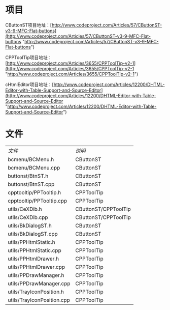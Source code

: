 项目
====================
CButtonST项目地址：[http://www.codeproject.com/Articles/57/CButtonST-v3-9-MFC-Flat-buttons](http://www.codeproject.com/Articles/57/CButtonST-v3-9-MFC-Flat-buttons "http://www.codeproject.com/Articles/57/CButtonST-v3-9-MFC-Flat-buttons")

CPPToolTip项目地址：[http://www.codeproject.com/Articles/3655/CPPToolTip-v2-1](http://www.codeproject.com/Articles/3655/CPPToolTip-v2-1 "http://www.codeproject.com/Articles/3655/CPPToolTip-v2-1")

cHtmlEditor项目地址：[http://www.codeproject.com/Articles/12200/DHTML-Editor-with-Table-Support-and-Source-Editor](http://www.codeproject.com/Articles/12200/DHTML-Editor-with-Table-Support-and-Source-Editor "http://www.codeproject.com/Articles/12200/DHTML-Editor-with-Table-Support-and-Source-Editor")

文件
===============

<table>
<tbody>
<tr><td><em>文件</em></td><td><em>说明</em></td></tr>
<tr><td>bcmenu/BCMenu.h</td><td>CButtonST</td></tr>
<tr><td>bcmenu/BCMenu.cpp</td><td>CButtonST</td></tr>
<tr><td>buttonst/BtnST.h</td><td>CButtonST</td></tr>
<tr><td>buttonst/BtnST.cpp</td><td>CButtonST</td></tr>
<tr><td>cpptooltip/PPTooltip.h</td><td>CPPToolTip</td></tr>
<tr><td>cpptooltip/PPTooltip.cpp</td><td>CPPToolTip</td></tr>

<tr><td>utils/CeXDib.h</td><td>CButtonST/CPPToolTip</td></tr>
<tr><td>utils/CeXDib.cpp</td><td>CButtonST/CPPToolTip</td></tr>
<tr><td>utils/BkDialogST.h</td><td>CButtonST</td></tr>
<tr><td>utils/BkDialogST.cpp</td><td>CButtonST</td></tr>
<tr><td>utils/PPHtmlStatic.h</td><td>CPPToolTip</td></tr>
<tr><td>utils/PPHtmlStatic.cpp</td><td>CPPToolTip</td></tr>
<tr><td>utils/PPHtmlDrawer.h</td><td>CPPToolTip</td></tr>
<tr><td>utils/PPHtmlDrawer.cpp</td><td>CPPToolTip</td></tr>
<tr><td>utils/PPDrawManager.h</td><td>CPPToolTip</td></tr>
<tr><td>utils/PPDrawManager.cpp</td><td>CPPToolTip</td></tr>
<tr><td>utils/TrayIconPosition.h</td><td>CPPToolTip</td></tr>
<tr><td>utils/TrayIconPosition.cpp</td><td>CPPToolTip</td></tr>
</tbody>
</table>
